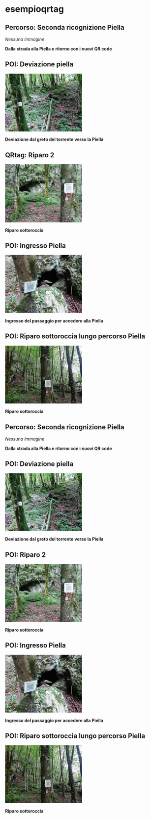# esempioqrtag
## Percorso: Seconda ricognizione Piella
*Nessuna immagine* 

**Dalla strada alla Piella e ritorno con i nuovi QR code**
## POI: Deviazione piella
[<img src='vignettes/9FWN57F7.jpg' width='250'/>](vignettes/9FWN57F7.jpg) 

**Deviazione dal greto del torrente verso la Piella**
## QRtag: Riparo 2
[<img src='vignettes/wTHnqrF3.jpg' width='250'/>](vignettes/wTHnqrF3.jpg) 

**Riparo sottoroccia**
## POI: Ingresso Piella
[<img src='vignettes/P5V7M5H8.jpg' width='250'/>](vignettes/P5V7M5H8.jpg) 

**Ingresso del passaggio per accedere alla Piella**
## POI: Riparo sottoroccia lungo percorso Piella
[<img src='vignettes/2yY95qQg.jpg' width='250'/>](vignettes/2yY95qQg.jpg) 

**Riparo sottoroccia**
## Percorso: Seconda ricognizione Piella
*Nessuna immagine* 

**Dalla strada alla Piella e ritorno con i nuovi QR code**
## POI: Deviazione piella
[<img src='vignettes/9FWN57F7.jpg' width='250'/>](vignettes/9FWN57F7.jpg) 

**Deviazione dal greto del torrente verso la Piella**
## POI: Riparo 2
[<img src='vignettes/wTHnqrF3.jpg' width='250'/>](vignettes/wTHnqrF3.jpg) 

**Riparo sottoroccia**
## POI: Ingresso Piella
[<img src='vignettes/P5V7M5H8.jpg' width='250'/>](vignettes/P5V7M5H8.jpg) 

**Ingresso del passaggio per accedere alla Piella**
## POI: Riparo sottoroccia lungo percorso Piella
[<img src='vignettes/2yY95qQg.jpg' width='250'/>](vignettes/2yY95qQg.jpg) 

**Riparo sottoroccia**
